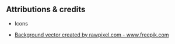 

## Attributions & credits

* Icons

- <a href='https://www.freepik.com/vectors/background'>Background vector created by rawpixel.com - www.freepik.com</a>
